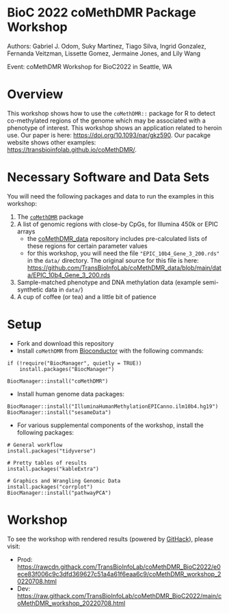 # BioC 2022 coMethDMR Package Workshop

Authors: Gabriel J. Odom, Suky Martinez, Tiago Silva, Ingrid Gonzalez, Fernanda Veitzman, Lissette Gomez, Jermaine Jones, and Lily Wang

Event: coMethDMR Workshop for BioC2022 in Seattle, WA



# Overview
This workshop shows how to use the `coMethDMR::` package for R to detect co-methylated regions of the genome which may be associated with a phenotype of interest. This workshop shows an application related to heroin use. Our paper is here: <https://doi.org/10.1093/nar/gkz590>. Our pacakge website shows other examples: <https://transbioinfolab.github.io/coMethDMR/>.



# Necessary Software and Data Sets
You will need the following packages and data to run the examples in this workshop:

1) The [`coMethDMR`](https://bioconductor.org/packages/release/bioc/html/coMethDMR.html) package
2) A list of genomic regions with close-by CpGs, for Illumina 450k or EPIC arrays
    - the [coMethDMR_data](https://github.com/TransBioInfoLab/coMethDMR_data) repository includes pre-calculated lists of these regions for certain parameter values
    - for this workshop, you will need the file `"EPIC_10b4_Gene_3_200.rds"` in the `data/` directory. The original source for this file is here: <https://github.com/TransBioInfoLab/coMethDMR_data/blob/main/data/EPIC_10b4_Gene_3_200.rds>
3) Sample-matched phenotype and DNA methylation data (example semi-synthetic data in `data/`)
4) A cup of coffee (or tea) and a little bit of patience 



# Setup

- Fork and download this repository
- Install `coMethDMR` from [Bioconductor](https://www.bioconductor.org/) with the following commands:

```
if (!require("BiocManager", quietly = TRUE))
    install.packages("BiocManager")

BiocManager::install("coMethDMR")
```

- Install human genome data packages:

```
BiocManager::install("IlluminaHumanMethylationEPICanno.ilm10b4.hg19")
BiocManager::install("sesameData")
```

- For various supplemental components of the workshop, install the following packages:

```
# General workflow
install.packages("tidyverse")

# Pretty tables of results
install.packages("kableExtra")

# Graphics and Wrangling Genomic Data
install.packages("corrplot")
BiocManager::install("pathwayPCA")
```



# Workshop
To see the workshop with rendered results (powered by [GitHack](http://raw.githack.com/faq)), please visit: 

- Prod: <https://rawcdn.githack.com/TransBioInfoLab/coMethDMR_BioC2022/e0ece83f006c9c3dfd369627c51a4a61f6eaa6c9/coMethDMR_workshop_20220708.html>
- Dev: <https://raw.githack.com/TransBioInfoLab/coMethDMR_BioC2022/main/coMethDMR_workshop_20220708.html>

